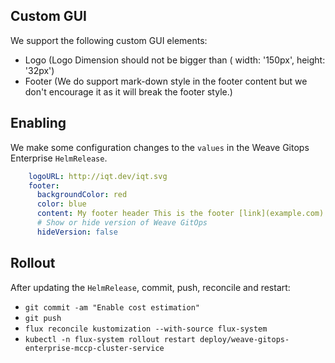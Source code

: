 ## Custom GUI 
We support the following custom GUI elements:
- Logo (Logo Dimension should not be bigger than ( width: '150px', height: '32px')
- Footer (We do support mark-down style in the footer content but we don't encourage it as it will break the footer style.)

## Enabling

We make some configuration changes to the `values` in the Weave Gitops Enterprise `HelmRelease`.

```yaml
    logoURL: http://iqt.dev/iqt.svg
    footer:
      backgroundColor: red
      color: blue
      content: My footer header This is the footer [link](example.com)
      # Show or hide version of Weave GitOps
      hideVersion: false
```

## Rollout

After updating the `HelmRelease`, commit, push, reconcile and restart:

- `git commit -am "Enable cost estimation"`
- `git push`
- `flux reconcile kustomization --with-source flux-system`
- `kubectl -n flux-system rollout restart deploy/weave-gitops-enterprise-mccp-cluster-service`
